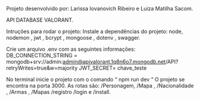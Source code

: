 Projeto desenvolvido por: Larissa Iovanovich Ribeiro e Luiza Matilha Sacom.

API DATABASE VALORANT.

Intruções para rodar o projeto: Instale a dependências do projeto: node, nodemon , jwt , bcrypt , mongoose , dotenv , swagger.

Crie um arquivo .env com as seguintes informações:
DB_CONNECTION_STRING = mongodb+srv://admin:admin@apivalorant.1q8n6o7.mongodb.net/API?retryWrites=true&w=majority
JWT_SECRET= chave_teste

No terminal inicie o projeto com o comando “ npm run dev “
O projeto se encontra na porta 3000.
As rotas são: /Personagem, /Mapa , /Nacionalidade , /Armas , /Mapas /registro /login e /install.
